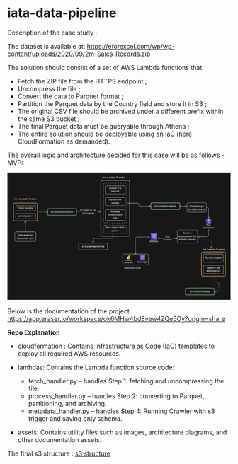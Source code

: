 # iata-data-pipeline

Description of the case study :

The dataset is available at: https://eforexcel.com/wp/wp-content/uploads/2020/09/2m-Sales-Records.zip

The solution should consist of a set of AWS Lambda functions that:
- Fetch the ZIP file from the HTTPS endpoint ;
- Uncompress the file ;
- Convert the data to Parquet format ;
- Partition the Parquet data by the Country field and store it in S3 ;
- The original CSV file should be archived under a different prefix within the same S3 bucket ;
- The final Parquet data must be queryable through Athena ;
- The entire solution should be deployable using an IaC (here CloudFormation as demanded).

The overall logic and architecture decided for this case will be as follows - MVP:

![Data architecture diagram](assets/data_architecture.png) 

Below is the documentation of the project : https://app.eraser.io/workspace/ok6MHw4bd8vew4ZQe5Oy?origin=share

**Repo Explanation**

- cloudformation :
    Contains Infrastructure as Code (IaC) templates to deploy all required AWS resources.

- lambdas:
    Contains the Lambda function source code:
    * fetch_handler.py – handles Step 1: fetching and uncompressing the file.
    * process_handler.py – handles Step 2: converting to Parquet, partitioning, and archiving.
    * metadata_handler.py – handles Step 4: Running Crawler with s3 trigger and saving only schema.

- assets:
    Contains utility files such as images, architecture diagrams, and other documentation assets.


The final s3 structure : [s3 structure](assets/s3_structure.png)